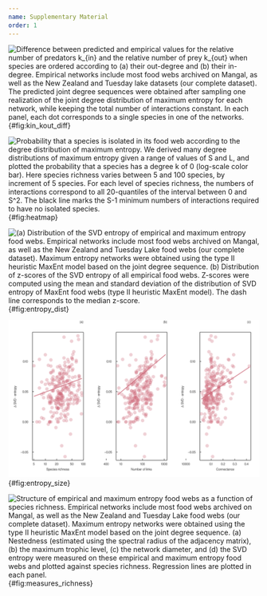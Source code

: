 ```yaml
---
name: Supplementary Material
order: 1
---
```


![Difference between predicted and empirical values for the relative number of predators $k_{in}$ and the relative number of prey $k_{out}$ when species are ordered according to (a) their out-degree and (b) their in-degree. Empirical networks include most food webs archived on Mangal, as well as the New Zealand and Tuesday lake datasets (our complete dataset). The predicted joint degree sequences were obtained after sampling one realization of the joint degree distribution of maximum entropy for each network, while keeping the total number of interactions constant. In each panel, each dot corresponds to a single species in one of the networks.](figures/kin_kout_difference.png){#fig:kin_kout_diff}

![Probability that a species is isolated in its food web according to the degree distribution of maximum entropy. We derived many degree distributions of maximum entropy given a range of values of $S$ and $L$, and plotted the probability that a species has a degree $k$ of $0$ (log-scale color bar). Here species richness varies between $5$ and $100$ species, by increment of $5$ species. For each level of species richness, the numbers of interactions correspond to all 20-quantiles of the interval between $0$ and $S^2$. The black line marks the $S-1$ minimum numbers of interactions required to have no isolated species.](figures/heatmap_disconnected.png){#fig:heatmap}

![(a) Distribution of the SVD entropy of empirical and maximum entropy food webs. Empirical networks include most food webs archived on Mangal, as well as the New Zealand and Tuesday Lake food webs (our complete dataset). Maximum entropy networks were obtained using the type II heuristic MaxEnt model based on the joint degree sequence. (b) Distribution of z-scores of the SVD entropy of all empirical food webs. Z-scores were computed using the mean and standard deviation of the distribution of SVD entropy of MaxEnt food webs (type II heuristic MaxEnt model). The dash line corresponds to the median z-score.](figures/entropy_distribution.png){#fig:entropy_dist}

![Difference in SVD entropy between maximum entropy and empirical food webs as a function of (a) species richness, (b) the number of interactions, and (c) connectance. Empirical networks include most food webs archived on Mangal, as well as the New Zealand and Tuesday Lake food webs (our complete dataset). Maximum entropy networks were obtained using the type II heuristic MaxEnt model based on the joint degree sequence. Regression lines are plotted in each panel.](figures/difference_entropy.png){#fig:entropy_size}

![Structure of empirical and maximum entropy food webs as a function of species richness. Empirical networks include most food webs archived on Mangal, as well as the New Zealand and Tuesday Lake food webs (our complete dataset). Maximum entropy networks were obtained using the type II heuristic MaxEnt model based on the joint degree sequence. (a) Nestedness (estimated using the spectral radius of the adjacency matrix), (b) the maximum trophic level, (c) the network diameter, and (d) the SVD entropy were measured on these empirical and maximum entropy food webs and plotted against species richness. Regression lines are plotted in each panel.](figures/measures_richness.png){#fig:measures_richness}
